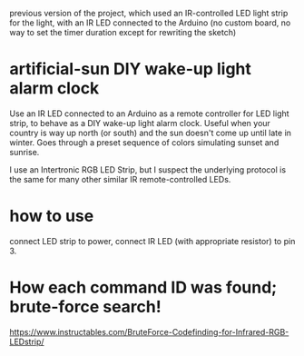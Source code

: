 previous version of the project, which used an IR-controlled LED light strip for the light, with an IR LED connected to the Arduino (no custom board, no way to set the timer duration except for rewriting the sketch)

# artificial-sun DIY wake-up light alarm clock
Use an IR LED connected to an Arduino as a remote controller for LED light strip, to behave as a DIY wake-up light alarm clock. Useful when your country is way up north (or south) and the sun doesn't come up until late in winter.
Goes through a preset sequence of colors simulating sunset and sunrise.

I use an Intertronic RGB LED Strip, but I suspect the underlying protocol is the same for many other similar IR remote-controlled LEDs.

# how to use
connect LED strip to power, connect IR LED (with appropriate resistor) to pin 3.

# How each command ID was found; brute-force search!
https://www.instructables.com/BruteForce-Codefinding-for-Infrared-RGB-LEDstrip/
